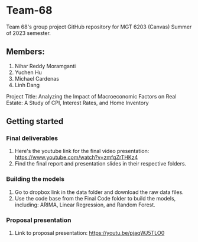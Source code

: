# Team-68
Team 68's group project GitHub repository for MGT 6203 (Canvas) Summer of 2023 semester.

## Members:
1. Nihar Reddy Moramganti
2. Yuchen Hu
3. Michael Cardenas
4. Linh Dang


Project Title: Analyzing the Impact of Macroeconomic Factors on Real Estate: A Study of CPI, Interest Rates, and Home Inventory

## Getting started

### Final deliverables
1. Here's the youtube link for the final video presentation: https://www.youtube.com/watch?v=zmfqZrTHKz4
2. Find the final report and presentation slides in their respective folders.

### Building the models
1. Go to dropbox link in the data folder and download the raw data files.
2. Use the code base from the Final Code folder to build the models, including: ARIMA, Linear Regression, and Random Forest.

### Proposal presentation
1. Link to proposal presentation: https://youtu.be/pjaqWJ5TLO0